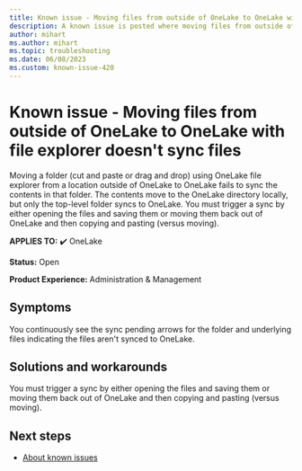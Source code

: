 ```yaml
---
title: Known issue - Moving files from outside of OneLake to OneLake with file explorer doesn't sync files
description: A known issue is posted where moving files from outside of OneLake to OneLake with file explorer doesn't sync files
author: mihart
ms.author: mihart
ms.topic: troubleshooting  
ms.date: 06/08/2023
ms.custom: known-issue-420
---
```


# Known issue - Moving files from outside of OneLake to OneLake with file explorer doesn't sync files

​Moving a folder (cut and paste or drag and drop) using OneLake file explorer from a location outside of OneLake to OneLake fails to sync the contents in that folder. The contents move to the OneLake directory locally, but only the top-level folder syncs to OneLake. You must trigger a sync by either opening the files and saving them or moving them back out of OneLake and then copying and pasting (versus moving).

**APPLIES TO:** ✔️ OneLake

**Status:** Open

**Product Experience:** Administration & Management

## Symptoms

​You continuously see the sync pending arrows for the folder and underlying files indicating the files aren't synced to OneLake.

## Solutions and workarounds

You must trigger a sync by either opening the files and saving them or moving them back out of OneLake and then copying and pasting (versus moving).

## Next steps

- [About known issues](https://support.fabric.microsoft.com/known-issues)
